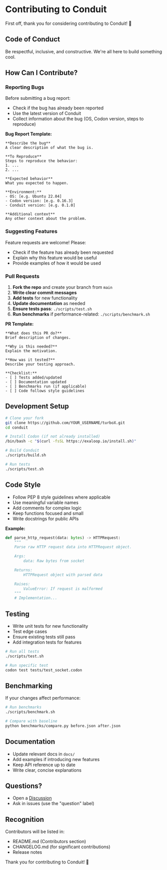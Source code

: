 # Contributing to Conduit

First off, thank you for considering contributing to Conduit! 🎉

## Code of Conduct

Be respectful, inclusive, and constructive. We're all here to build something cool.

## How Can I Contribute?

### Reporting Bugs

Before submitting a bug report:

- Check if the bug has already been reported
- Use the latest version of Conduit
- Collect information about the bug (OS, Codon version, steps to reproduce)

**Bug Report Template:**

```
**Describe the bug**
A clear description of what the bug is.

**To Reproduce**
Steps to reproduce the behavior:
1. ...
2. ...

**Expected behavior**
What you expected to happen.

**Environment:**
- OS: [e.g. Ubuntu 22.04]
- Codon version: [e.g. 0.16.3]
- Conduit version: [e.g. 0.1.0]

**Additional context**
Any other context about the problem.
```

### Suggesting Features

Feature requests are welcome! Please:

- Check if the feature has already been requested
- Explain why this feature would be useful
- Provide examples of how it would be used

### Pull Requests

1. **Fork the repo** and create your branch from `main`
2. **Write clear commit messages**
3. **Add tests** for new functionality
4. **Update documentation** as needed
5. **Ensure tests pass**: `./scripts/test.sh`
6. **Run benchmarks** if performance-related: `./scripts/benchmark.sh`

**PR Template:**

```
**What does this PR do?**
Brief description of changes.

**Why is this needed?**
Explain the motivation.

**How was it tested?**
Describe your testing approach.

**Checklist:**
- [ ] Tests added/updated
- [ ] Documentation updated
- [ ] Benchmarks run (if applicable)
- [ ] Code follows style guidelines
```

## Development Setup

```bash
# Clone your fork
git clone https://github.com/YOUR_USERNAME/turboX.git
cd conduit

# Install Codon (if not already installed)
/bin/bash -c "$(curl -fsSL https://exaloop.io/install.sh)"

# Build Conduit
./scripts/build.sh

# Run tests
./scripts/test.sh
```

## Code Style

- Follow PEP 8 style guidelines where applicable
- Use meaningful variable names
- Add comments for complex logic
- Keep functions focused and small
- Write docstrings for public APIs

**Example:**

```python
def parse_http_request(data: bytes) -> HTTPRequest:
    """
    Parse raw HTTP request data into HTTPRequest object.

    Args:
        data: Raw bytes from socket

    Returns:
        HTTPRequest object with parsed data

    Raises:
        ValueError: If request is malformed
    """
    # Implementation...
```

## Testing

- Write unit tests for new functionality
- Test edge cases
- Ensure existing tests still pass
- Add integration tests for features

```bash
# Run all tests
./scripts/test.sh

# Run specific test
codon test tests/test_socket.codon
```

## Benchmarking

If your changes affect performance:

```bash
# Run benchmarks
./scripts/benchmark.sh

# Compare with baseline
python benchmarks/compare.py before.json after.json
```

## Documentation

- Update relevant docs in `docs/`
- Add examples if introducing new features
- Keep API reference up to date
- Write clear, concise explanations

## Questions?

- Open a [Discussion](https://github.com/cruso003/conduit/discussions)
- Ask in issues (use the "question" label)

## Recognition

Contributors will be listed in:

- README.md (Contributors section)
- CHANGELOG.md (for significant contributions)
- Release notes

Thank you for contributing to Conduit! 🚀
